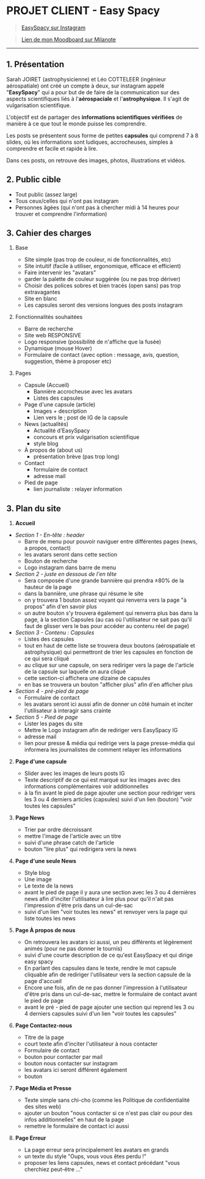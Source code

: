 # PROJET CLIENT - Easy Spacy

> [EasySpacy sur Instagram](https://www.instagram.com/easyspacy/)

> [Lien de mon Moodboard sur Milanote](https://app.milanote.com/1Lfo791VkWHGbQ?p=xDNRXlUyrhc)
***

## 1. Présentation

Sarah JOIRET (astrophysicienne) et Léo COTTELEER (ingénieur aérospatiale) ont créé un compte à deux, sur instagram appelé "**EasySpacy**" qui a pour but de de  faire de la communication sur des aspects scientifiques liés à l'**aérospaciale** et l'**astrophysique**. Il s'agit de vulgarisation scientifique.

L'objectif est de partager des **informations scientifiques vérifiées** de manière à ce que tout le monde puisse les comprendre.

Les posts se présentent sous forme de petites **capsules** qui comprend 7 à 8 slides, où les informations sont ludiques, accrocheuses, simples à comprendre et facile et rapide à lire.

Dans ces posts, on retrouve des images, photos, illustrations et vidéos.


## 2. Public cible

- Tout public (assez large)
- Tous ceux/celles qui n'ont pas instagram
- Personnes âgées (qui n'ont pas à chercher midi à 14 heures pour trouver et comprendre l'information)


## 3. Cahier des charges

1. Base
    - Site simple (pas trop de couleur, ni de fonctionnalités, etc)
    - Site intuitif (facile à utiliser, ergonomique, efficace et efficient)
    - Faire intervenir les "avatars"
    - garder la palette de couleur suggérée (ou ne pas trop dériver)
    - Choisir des polices sobres et bien tracés (open sans) pas trop extravagantes
    - Site en blanc
    - Les capsules seront des versions longues des posts instagram

2. Fonctionnalités souhaitées
    - Barre de recherche
    - Site web RESPONSIVE
    - Logo responsive (possibilité de n'affiche que la fusée)
    - Dynamique (mouse Hover)
    - Formulaire de contact (avec option : message, avis, question, suggestion, thème à proposer etc)

4.  Pages
    - Capsule (Accueil)
        - Bannière accrocheuse avec les avatars
        - Listes des capsules
    - Page d'une capsule (article)
        - Images + description
        - Lien vers le ; post de IG de la capsule
    - News (actualités)
        - Actualité d'EasySpacy
        - concours et prix vulgarisation scientifique
        - style blog
    - À propos de (about us)
        - présentation brève (pas trop long)
    - Contact
        - formulaire de contact
        - adresse mail
    - Pied de page
        - lien journaliste : relayer information


## 3. Plan du site

1. **Accueil**

  - _Section 1 - En-tête : header_
    - Barre de menu pour pouvoir naviguer entre différentes pages (news, a propos, contact)
    - les avatars seront dans cette section
    - Bouton de recherche
    - Logo instagram dans barre de menu
  - _Section 2 - juste en dessous de l'en tête_
    - Sera composée d'une grande bannière qui prendra ±80% de la hauteur de la page
    - dans la bannière, une phrase qui résume le site
    - on y trouvera 1 bouton assez voyant qui renverra vers la page "à propos" afin d'en savoir plus
    - un autre bouton s'y trouvera également qui renverra plus bas dans la page, à la section Capsules (au cas où l'utilisateur ne sait pas qu'il faut de glisser vers le bas pour accéder au contenu réel de page)
  - _Section 3 - Contenu : Capsules_
    - Listes des capsules
    - tout en haut de cette liste se trouvera deux boutons (aérospatiale et astrophysique) qui permettront de trier les capsules en fonction de ce qui sera cliqué
    - au clique sur une capsule, on sera rediriger vers la page de l'article de la capsule sur laquelle on aura cliqué
    - cette section-ci affichera une dizaine de capsules
    - en bas se trouvera un bouton "afficher plus" afin d'en afficher plus
  - _Section 4 - pré-pied de page_
    - Formulaire de contact
    - les avatars seront ici aussi afin de donner un côté humain et inciter l'utilisateur à interagir sans crainte
  - _Section 5 - Pied de page_
    - Lister les pages du site
    - Mettre le Logo instagram afin de rediriger vers EasySpacy IG
    - adresse mail
    - lien pour presse & média qui redirige vers la page presse-média qui informera les journalistes de comment relayer les informations


2. **Page d'une capsule**

    - Slider avec les images de leurs posts IG
    - Texte descriptif de ce qui est marqué sur les images avec des informations complémentaires voir additionnelles
    - à la fin avant le pied de page ajouter une section pour rediriger vers les 3 ou 4 derniers articles (capsules) suivi d'un lien (bouton) "voir toutes les capsules"


4. **Page News**

    - Trier par ordre décroissant
    - mettre l'image de l'article avec un titre
    - suivi d'une phrase catch de l'article
    - bouton "lire plus" qui redirigera vers la news


5. **Page d'une seule News**

    - Style blog
    - Une image
    - Le texte de la news
    - avant le pied de page il y aura une section avec les 3 ou 4 dernières news afin d'inciter l'utilisateur à lire plus pour qu'il n'ait pas l'impression d'être pris dans un cul-de-sac
    - suivi d'un lien "voir toutes les news" et renvoyer vers la page qui liste toutes les news


6. **Page À propos de nous**

    - On retrouvera les avatars ici aussi, un peu différents et légèrement animés (pour ne pas donner le tournis)
    - suivi d'une courte description de ce qu'est EasySpacy et qui dirige easy spacy
    - En parlant des capsules dans le texte, rendre le mot capsule cliquable afin de rediriger l'utilisateur vers la section capsule de la page d'accueil
    - Encore une fois, afin de ne pas donner l'impression à l'utilisateur d'être pris dans un cul-de-sac, mettre le formulaire de contact avant le pied de page
    - avant le pré - pied de page ajouter une section qui reprend les 3 ou 4 derniers capsules suivi d'un lien "voir toutes les capsules"


7. **Page Contactez-nous**
    - Titre de la page
    - court texte afin d'inciter l'utilisateur à nous contacter
    - Formulaire de contact
    - bouton pour contacter par mail
    - bouton nous contacter sur instagram
    - les avatars ici seront différent également
    - bouton


8. **Page Média et Presse**

    - Texte simple sans chi-cho (comme les Politique de confidentialité des sites web)
    - ajouter un bouton "nous contacter si ce n'est pas clair ou pour des infos additionnelles" en haut de la page
    - remettre le formulaire de contact ici aussi


9. **Page Erreur**

    - La page erreur sera principalement les avatars en grands
    - un texte du style "Oups, vous vous êtes perdu !"
    - proposer les liens capsules, news et contact précédant "vous cherchiez peut-être ..."
